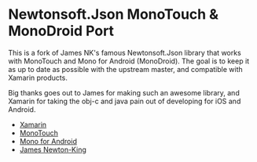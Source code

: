 Newtonsoft.Json MonoTouch & MonoDroid Port
==========================================

This is a fork of James NK's famous Newtonsoft.Json library that works with MonoTouch and Mono for Android (MonoDroid).  The goal is to keep it as up to date as possible with the upstream master, and compatible with Xamarin products.

Big thanks goes out to James for making such an awesome library, and Xamarin for taking the obj-c and java pain out of developing for iOS and Android.

 + [Xamarin](http://xamarin.com>)
 + [MonoTouch](http://xamarin.com/monotouch)
 + [Mono for Android](http://xamarin.com/monoforandroid)
 + [James Newton-King](http://james.newtonking.com)
 
 